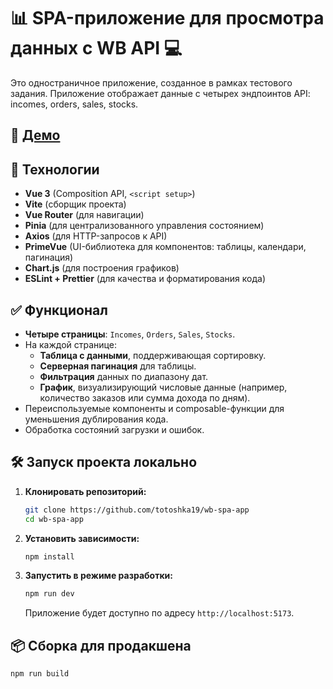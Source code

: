 # 📊 SPA-приложение для просмотра данных с WB API 💻

Это одностраничное приложение, созданное в рамках тестового задания. Приложение отображает данные с четырех эндпоинтов API: incomes, orders, sales, stocks.

## 🚀 **[Демо](https://wb-spa-a2cs6oucd-anna-kapitanovas-projects.vercel.app/)**

## 🧰 Технологии

-   **Vue 3** (Composition API, `<script setup>`)
-   **Vite** (сборщик проекта)
-   **Vue Router** (для навигации)
-   **Pinia** (для централизованного управления состоянием)
-   **Axios** (для HTTP-запросов к API)
-   **PrimeVue** (UI-библиотека для компонентов: таблицы, календари, пагинация)
-   **Chart.js** (для построения графиков)
-   **ESLint + Prettier** (для качества и форматирования кода)

## ✅ Функционал

-   **Четыре страницы**: `Incomes`, `Orders`, `Sales`, `Stocks`.
-   На каждой странице:
    -   **Таблица с данными**, поддерживающая сортировку.
    -   **Серверная пагинация** для таблицы.
    -   **Фильтрация** данных по диапазону дат.
    -   **График**, визуализирующий числовые данные (например, количество заказов или сумма дохода по дням).
-   Переиспользуемые компоненты и composable-функции для уменьшения дублирования кода.
-   Обработка состояний загрузки и ошибок.

## 🛠️ Запуск проекта локально

1.  **Клонировать репозиторий:**
    ```sh
    git clone https://github.com/totoshka19/wb-spa-app
    cd wb-spa-app
    ```

2.  **Установить зависимости:**
    ```sh
    npm install
    ```

3.  **Запустить в режиме разработки:**
    ```sh
    npm run dev
    ```
    Приложение будет доступно по адресу `http://localhost:5173`.

## 📦 Сборка для продакшена

```sh
npm run build

